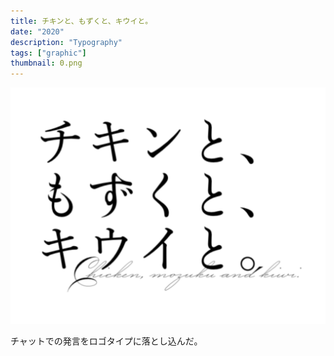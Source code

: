 ```yaml
---
title: チキンと、もずくと、キウイと。
date: "2020"
description: "Typography"
tags: ["graphic"]
thumbnail: 0.png
---
```


![1](./1.png)

チャットでの発言をロゴタイプに落とし込んだ。
